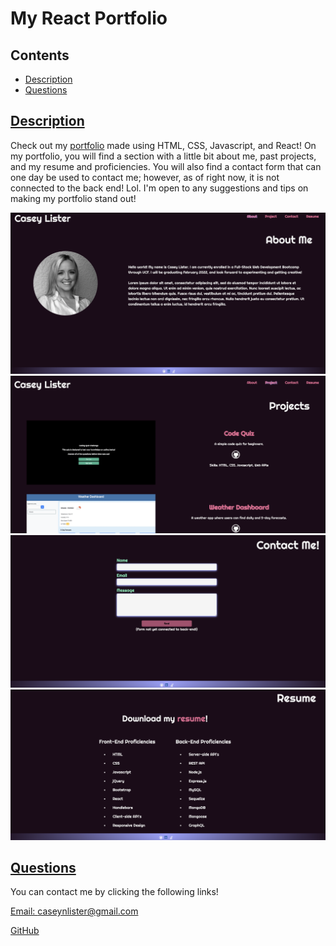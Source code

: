 # My React Portfolio
  
## Contents
  
* [Description](#description)
* [Questions](#questions)
    
## [Description](#Contents)
  
Check out my [portfolio](https://caseylister.github.io/casey-lister-react-portfolio/) made using HTML, CSS, Javascript, and React! On my portfolio, you will find a section with a little bit about me, past projects, and my resume and proficiencies. You will also find a contact form that can one day be used to contact me; however, as of right now, it is not connected to the back end! Lol. I'm open to any suggestions and tips on making my portfolio stand out!

![Portfolio1](/src/assets/about.png)
![Portfolio2](/src/assets/project.png)
![Portfolio3](/src/assets/contact.png)
![Portfolio4](/src/assets/resume.png)
  
## [Questions](#Contents)
  
You can contact me by clicking the following links!
  
[Email: caseynlister@gmail.com](mailto:caseynlister@gmail.com)
  
[GitHub](https://github.com/caseylister)

